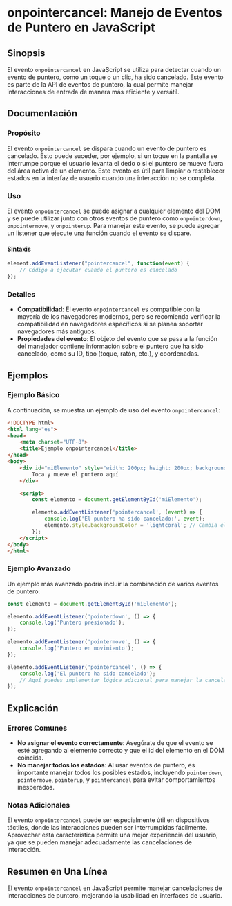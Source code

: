 <!--
Meta Description: # onpointercancel: Manejo de Eventos de Puntero en JavaScript ## Sinopsis El evento `onpointercancel` en JavaScript se utiliza para detectar cuando un...
Meta Keywords: evento, puntero, elemento, onpointercancel, del
-->

# onpointercancel: Manejo de Eventos de Puntero en JavaScript

## Sinopsis
El evento `onpointercancel` en JavaScript se utiliza para detectar cuando un evento de puntero, como un toque o un clic, ha sido cancelado. Este evento es parte de la API de eventos de puntero, la cual permite manejar interacciones de entrada de manera más eficiente y versátil.

## Documentación
### Propósito
El evento `onpointercancel` se dispara cuando un evento de puntero es cancelado. Esto puede suceder, por ejemplo, si un toque en la pantalla se interrumpe porque el usuario levanta el dedo o si el puntero se mueve fuera del área activa de un elemento. Este evento es útil para limpiar o restablecer estados en la interfaz de usuario cuando una interacción no se completa.

### Uso
El evento `onpointercancel` se puede asignar a cualquier elemento del DOM y se puede utilizar junto con otros eventos de puntero como `onpointerdown`, `onpointermove`, y `onpointerup`. Para manejar este evento, se puede agregar un listener que ejecute una función cuando el evento se dispare.

#### Sintaxis
```javascript
element.addEventListener("pointercancel", function(event) {
    // Código a ejecutar cuando el puntero es cancelado
});
```

### Detalles
- **Compatibilidad**: El evento `onpointercancel` es compatible con la mayoría de los navegadores modernos, pero se recomienda verificar la compatibilidad en navegadores específicos si se planea soportar navegadores más antiguos.
- **Propiedades del evento**: El objeto del evento que se pasa a la función del manejador contiene información sobre el puntero que ha sido cancelado, como su ID, tipo (toque, ratón, etc.), y coordenadas.

## Ejemplos
### Ejemplo Básico
A continuación, se muestra un ejemplo de uso del evento `onpointercancel`:

```html
<!DOCTYPE html>
<html lang="es">
<head>
    <meta charset="UTF-8">
    <title>Ejemplo onpointercancel</title>
</head>
<body>
    <div id="miElemento" style="width: 200px; height: 200px; background-color: lightblue;">
        Toca y mueve el puntero aquí
    </div>

    <script>
        const elemento = document.getElementById('miElemento');

        elemento.addEventListener('pointercancel', (event) => {
            console.log('El puntero ha sido cancelado:', event);
            elemento.style.backgroundColor = 'lightcoral'; // Cambia el color de fondo al cancelar
        });
    </script>
</body>
</html>
```

### Ejemplo Avanzado
Un ejemplo más avanzado podría incluir la combinación de varios eventos de puntero:

```javascript
const elemento = document.getElementById('miElemento');

elemento.addEventListener('pointerdown', () => {
    console.log('Puntero presionado');
});

elemento.addEventListener('pointermove', () => {
    console.log('Puntero en movimiento');
});

elemento.addEventListener('pointercancel', () => {
    console.log('El puntero ha sido cancelado');
    // Aquí puedes implementar lógica adicional para manejar la cancelación
});
```

## Explicación
### Errores Comunes
- **No asignar el evento correctamente**: Asegúrate de que el evento se esté agregando al elemento correcto y que el id del elemento en el DOM coincida.
- **No manejar todos los estados**: Al usar eventos de puntero, es importante manejar todos los posibles estados, incluyendo `pointerdown`, `pointermove`, `pointerup`, y `pointercancel` para evitar comportamientos inesperados.

### Notas Adicionales
El evento `onpointercancel` puede ser especialmente útil en dispositivos táctiles, donde las interacciones pueden ser interrumpidas fácilmente. Aprovechar esta característica permite una mejor experiencia del usuario, ya que se pueden manejar adecuadamente las cancelaciones de interacción.

## Resumen en Una Línea
El evento `onpointercancel` en JavaScript permite manejar cancelaciones de interacciones de puntero, mejorando la usabilidad en interfaces de usuario.